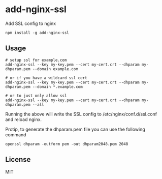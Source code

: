 # add-nginx-ssl

Add SSL config to nginx

```
npm install -g add-nginx-ssl
```

## Usage

``` shell
# setup ssl for example.com
add-nginx-ssl --key my-key.pem --cert my-cert.crt --dhparam my-dhparam.pem --domain example.com

# or if you have a wildcard ssl cert
add-nginx-ssl --key my-key.pem --cert my-cert.crt --dhparam my-dhparam.pem --domain *.example.com

# or to just only allow ssl
add-nginx-ssl --key my-key.pem --cert my-cert.crt --dhparam my-dhparam.pem --all
```

Running the above will write the SSL config to /etc/nginx/conf.d/ssl.conf and reload nginx.

Protip, to generate the dhparam.pem file you can use the following command

``` shell
openssl dhparam -outform pem -out dhparam2048.pem 2048
```

## License

MIT
